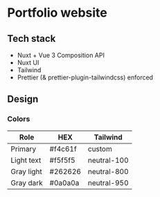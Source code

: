 # Portfolio website

## Tech stack

- Nuxt + Vue 3 Composition API
- Nuxt UI
- Tailwind
- Prettier (& prettier-plugin-tailwindcss) enforced

## Design

### Colors

| Role       | HEX     | Tailwind    |
| ---------- | ------- | ----------- |
| Primary    | #f4c61f | custom      |
| Light text | #f5f5f5 | neutral-100 |
| Gray light | #262626 | neutral-800 |
| Gray dark  | #0a0a0a | neutral-950 |

